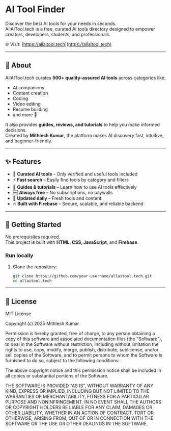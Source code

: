 # AI Tool Finder

Discover the best AI tools for your needs in seconds.  
AllAITool.tech is a free, curated AI tools directory designed to empower creators, developers, students, and professionals.

🌐 Visit: [https://allaitool.tech](https://allaitool.tech)

---

## 📖 About

AllAITool.tech curates **500+ quality-assured AI tools** across categories like:
- AI companions
- Content creation
- Coding
- Video editing
- Resume building
- and more 🚀

It also provides **guides, reviews, and tutorials** to help you make informed decisions.  
Created by **Mithlesh Kumar**, the platform makes AI discovery fast, intuitive, and beginner-friendly.

---

## ✨ Features

- 🔎 **Curated AI tools** – Only verified and useful tools included  
- ⚡ **Fast search** – Easily find tools by category and filters  
- 📝 **Guides & tutorials** – Learn how to use AI tools effectively  
- 🆓 **Always free** – No subscriptions, no paywalls  
- 🔄 **Updated daily** – Fresh tools and content  
- 🔥 **Built with Firebase** – Secure, scalable, and reliable backend  

---

## 🚀 Getting Started

No prerequisites required.  
This project is built with **HTML, CSS, JavaScript**, and **Firebase**.

### Run locally
1. Clone the repository:
   ```bash
   git clone https://github.com/your-username/allaitool.tech.git
   cd allaitool.tech

---

## 📜 License

MIT License  

Copyright (c) 2025 Mithlesh Kumar  

Permission is hereby granted, free of charge, to any person obtaining a copy
of this software and associated documentation files (the "Software"), to deal
in the Software without restriction, including without limitation the rights
to use, copy, modify, merge, publish, distribute, sublicense, and/or sell
copies of the Software, and to permit persons to whom the Software is
furnished to do so, subject to the following conditions:

The above copyright notice and this permission notice shall be included in all
copies or substantial portions of the Software.

THE SOFTWARE IS PROVIDED "AS IS", WITHOUT WARRANTY OF ANY KIND, EXPRESS OR
IMPLIED, INCLUDING BUT NOT LIMITED TO THE WARRANTIES OF MERCHANTABILITY,
FITNESS FOR A PARTICULAR PURPOSE AND NONINFRINGEMENT. IN NO EVENT SHALL THE
AUTHORS OR COPYRIGHT HOLDERS BE LIABLE FOR ANY CLAIM, DAMAGES OR OTHER
LIABILITY, WHETHER IN AN ACTION OF CONTRACT, TORT OR OTHERWISE, ARISING FROM,
OUT OF OR IN CONNECTION WITH THE SOFTWARE OR THE USE OR OTHER DEALINGS IN THE
SOFTWARE.